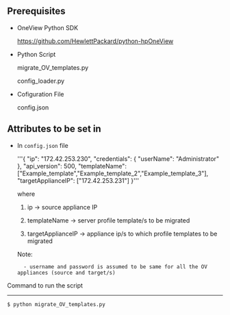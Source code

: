 Prerequisites
-------------

- OneView Python SDK

  	https://github.com/HewlettPackard/python-hpOneView
  
- Python Script

  	migrate_OV_templates.py
	
  	config_loader.py
  
- Cofiguration File

  	config.json
  
Attributes to be set in  
------------------------

- In `config.json` file


	'''{
		"ip": "172.42.253.230",
		"credentials": {
			"userName": "Administrator"
		},
		"api_version": 500,
		"templateName": ["Example_template","Example_template_2","Example_template_3"],
		"targetApplianceIP": ["172.42.253.231"]
	}'''
	
	where
	
	1. ip -> source appliance IP
	
	2. templateName -> server profile template/s to be migrated
	
	3. targetApplianceIP -> appliance ip/s to which profile templates to be migrated
	
	
	
	Note:
	
		- username and password is assumed to be same for all the OV appliances (source and target/s)
		
		
Command to run the script

-------------------------


	$ python migrate_OV_templates.py
	
	
